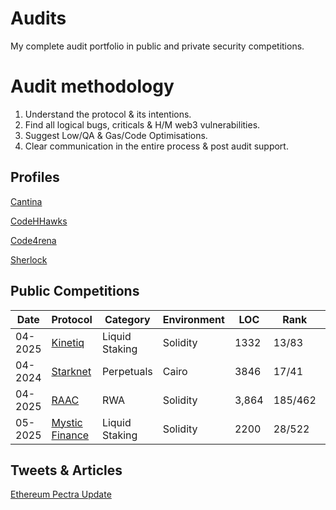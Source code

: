 # Audits
My complete audit portfolio in public and private security competitions.

# Audit methodology

1. Understand the protocol & its intentions.
2. Find all logical bugs, criticals & H/M web3 vulnerabilities.
3. Suggest Low/QA & Gas/Code Optimisations.
4. Clear communication in the entire process & post audit support.

## Profiles

[Cantina](https://cantina.xyz/u/dystopia)

[CodeHHawks](https://profiles.cyfrin.io/u/dystopiaxyz)

[Code4rena](https://code4rena.com/@dystopia)

[Sherlock](https://audits.sherlock.xyz/watson/dystopia)


## Public Competitions

| Date | Protocol | Category |  Environment | LOC | Rank | Findings | $$ | Report |
| ---- | ---- | ---- | ---- | ---- | ----- | ---- | ---- | ---- |
| 04-2025 | [Kinetiq](https://kinetiq.xyz/) | Liquid Staking | Solidity  | 1332 | 13/83 | 🥇 QA | $568 | [report](https://code4rena.com/audits/2025-04-kinetiq/submissions/S-1057)
| 04-2024 |[Starknet](https://www.starknet.io/) | Perpetuals | Cairo | 3846 | 17/41 | 1H, 1M | $1270 | [report](https://code4rena.com/audits/2025-03-starknet-perpetual/submissions?page=1&filter=awardable&search=dys)
| 04-2025 | [RAAC](https://www.raac.io/) | RWA | Solidity  | 3,864 | 185/462 | 3H, 3M, 1L | $63 | [report](https://codehawks.cyfrin.io/c/2025-02-raac/results?lt=contest&page=47&sc=reward&sj=reward&t=report)
| 05-2025 | [Mystic Finance](https://mysticfinance.xyz/) | Liquid Staking | Solidity  | 2200 | 28/522 | 2H, 3M | $121 | [report](https://cantina.xyz/code/c160af78-28f8-47f7-9926-889b3864c6d8/findings?created_by=dystopia&status=duplicate)


## Tweets & Articles
[Ethereum Pectra Update](https://x.com/dystopiaxyz/status/1920392761326317992)

